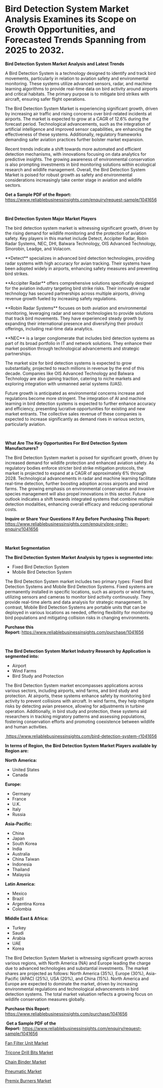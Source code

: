 <p><h1>Bird Detection System Market Analysis Examines its Scope on Growth Opportunities, and Forecasted Trends Spanning from 2025 to 2032.</h1></p><p><strong>Bird Detection System Market Analysis and Latest Trends</strong></p>
<p><p>A Bird Detection System is a technology designed to identify and track bird movements, particularly in relation to aviation safety and environmental monitoring. These systems utilize advanced sensors, radar, and machine learning algorithms to provide real-time data on bird activity around airports and critical habitats. The primary purpose is to mitigate bird strikes with aircraft, ensuring safer flight operations.</p><p>The Bird Detection System Market is experiencing significant growth, driven by increasing air traffic and rising concerns over bird-related incidents at airports. The market is expected to grow at a CAGR of 12.6% during the forecast period. Technological advancements, such as the integration of artificial intelligence and improved sensor capabilities, are enhancing the effectiveness of these systems. Additionally, regulatory frameworks demanding safer aviation practices further bolster market expansion.</p><p>Recent trends indicate a shift towards more automated and efficient detection mechanisms, with innovations focusing on data analytics for predictive insights. The growing awareness of environmental conservation is also prompting investments in bird monitoring solutions within ecological research and wildlife management. Overall, the Bird Detection System Market is poised for robust growth as safety and environmental considerations increasingly take center stage in aviation and wildlife sectors.</p></p>
<p><strong>Get a Sample PDF of the Report:&nbsp;</strong> <a href="https://www.reliablebusinessinsights.com/enquiry/request-sample/1041656?utm_campaign=75&utm_medium=2&utm_source=Github&utm_content=ia&utm_term=18022025&utm_id=bird-detection-system">https://www.reliablebusinessinsights.com/enquiry/request-sample/1041656</a></p>
<p>&nbsp;</p>
<p><strong>Bird Detection System Major Market Players</strong></p>
<p><p>The bird detection system market is witnessing significant growth, driven by the rising demand for wildlife monitoring and the protection of aviation safety. Key players in this market include Detect, Accipiter Radar, Robin Radar Systems, NEC, DHI, Balwara Technology, OIS Advanced Technology, Sinorobin, Leadge, and Volacom.</p><p>**Detect** specializes in advanced bird detection technologies, providing radar systems with high accuracy for avian tracking. Their systems have been adopted widely in airports, enhancing safety measures and preventing bird strikes. </p><p>**Accipiter Radar** offers comprehensive solutions specifically designed for the aviation industry targeting bird strike risks. Their innovative radar technology has secured partnerships across multiple airports, driving revenue growth fueled by increasing safety regulations. </p><p>**Robin Radar Systems** focuses on both aviation and environmental monitoring, leveraging radar and sensor technologies to provide solutions that track bird movements. They have experienced steady growth by expanding their international presence and diversifying their product offerings, including real-time data analytics.</p><p>**NEC** is a larger conglomerate that includes bird detection systems as part of its broad portfolio in IT and network solutions. They enhance their market position through technological advancements and strategic partnerships. </p><p>The market size for bird detection systems is expected to grow substantially, projected to reach millions in revenue by the end of this decade. Companies like OIS Advanced Technology and Balwara Technology are also gaining traction, catering to niche markets and exploring integration with unmanned aerial systems (UAS).</p><p>Future growth is anticipated as environmental concerns increase and regulations become more stringent. The integration of AI and machine learning in bird detection systems is expected to further enhance accuracy and efficiency, presenting lucrative opportunities for existing and new market entrants. The collective sales revenue of these companies is expected to increase significantly as demand rises in various sectors, particularly aviation.</p></p>
<p>&nbsp;</p>
<p><strong>What Are The Key Opportunities For Bird Detection System Manufacturers?</strong></p>
<p><p>The Bird Detection System market is poised for significant growth, driven by increased demand for wildlife protection and enhanced aviation safety. As regulatory bodies enforce stricter bird strike mitigation protocols, the market is projected to expand at a CAGR of approximately 6% through 2028. Technological advancements in radar and machine learning facilitate real-time detection, further boosting adoption across airports and wind farms. The growing emphasis on environmental conservation and invasive species management will also propel innovations in this sector. Future outlook indicates a shift towards integrated systems that combine multiple detection modalities, enhancing overall efficacy and reducing operational costs.</p></p>
<p><strong>Inquire or Share Your Questions If Any Before Purchasing This Report:</strong> <a href="https://www.reliablebusinessinsights.com/enquiry/pre-order-enquiry/1041656?utm_campaign=75&utm_medium=2&utm_source=Github&utm_content=ia&utm_term=18022025&utm_id=bird-detection-system">https://www.reliablebusinessinsights.com/enquiry/pre-order-enquiry/1041656</a></p>
<p>&nbsp;</p>
<p><strong>Market Segmentation</strong></p>
<p><strong>The Bird Detection System Market Analysis by types is segmented into:</strong></p>
<p><ul><li>Fixed Bird Detection System</li><li>Mobile Bird Detection System</li></ul></p>
<p><p>The Bird Detection System market includes two primary types: Fixed Bird Detection Systems and Mobile Bird Detection Systems. Fixed systems are permanently installed in specific locations, such as airports or wind farms, utilizing sensors and cameras to monitor bird activity continuously. They provide real-time alerts and data analysis for strategic management. In contrast, Mobile Bird Detection Systems are portable units that can be deployed in various locations as needed, offering flexibility for monitoring bird populations and mitigating collision risks in changing environments.</p></p>
<p><strong>Purchase this Report:&nbsp;</strong><a href="https://www.reliablebusinessinsights.com/purchase/1041656?utm_campaign=75&utm_medium=2&utm_source=Github&utm_content=ia&utm_term=18022025&utm_id=bird-detection-system">https://www.reliablebusinessinsights.com/purchase/1041656</a></p>
<p>&nbsp;</p>
<p><strong>The Bird Detection System Market Industry Research by Application is segmented into:</strong></p>
<p><ul><li>Airport</li><li>Wind Farms</li><li>Bird Study and Protection</li></ul></p>
<p><p>The Bird Detection System market encompasses applications across various sectors, including airports, wind farms, and bird study and protection. At airports, these systems enhance safety by monitoring bird activity to prevent collisions with aircraft. In wind farms, they help mitigate risks by detecting avian presence, allowing for adjustments in turbine operation. Additionally, in bird study and protection, these systems aid researchers in tracking migratory patterns and assessing populations, fostering conservation efforts and promoting coexistence between wildlife and human activities.</p></p>
<p><a href="https://www.reliablebusinessinsights.com/bird-detection-system-r1041656?utm_campaign=75&utm_medium=2&utm_source=Github&utm_content=ia&utm_term=18022025&utm_id=bird-detection-system">&nbsp;https://www.reliablebusinessinsights.com/bird-detection-system-r1041656</a></p>
<p><strong>In terms of Region, the Bird Detection System Market Players available by Region are:</strong></p>
<p>
    <p> <strong> North America: </strong>
        <ul>
            <li>United States</li>
            <li>Canada</li>
        </ul>
        </p> 
    <p> <strong> Europe: </strong>
        <ul>
            <li>Germany</li>
            <li>France</li>
            <li>U.K.</li>
            <li>Italy</li>
            <li>Russia</li>
        </ul>
        </p> 
    <p> <strong> Asia-Pacific: </strong>
        <ul>
            <li>China</li>
            <li>Japan</li>
            <li>South Korea</li>
            <li>India</li>
            <li>Australia</li>
            <li>China Taiwan</li>
            <li>Indonesia</li>
            <li>Thailand</li>
            <li>Malaysia</li>
        </ul>
        </p> 
    <p> <strong> Latin America: </strong>
        <ul>
            <li>Mexico</li>
            <li>Brazil</li>
            <li>Argentina Korea</li>
            <li>Colombia</li>
        </ul>
        </p> 
    <p> <strong> Middle East & Africa: </strong>
        <ul>
            <li>Turkey</li>
            <li>Saudi</li>
            <li>Arabia</li>
            <li>UAE</li>
            <li>Korea</li>
        </ul>
    </p>
    </p>
<p><p>The Bird Detection System Market is witnessing significant growth across various regions, with North America (NA) and Europe leading the charge due to advanced technologies and substantial investments. The market shares are projected as follows: North America (35%), Europe (30%), Asia-Pacific (APAC) (25%), USA (20%), and China (15%). North America and Europe are expected to dominate the market, driven by increasing environmental regulations and technological advancements in bird detection systems. The total market valuation reflects a growing focus on wildlife conservation measures globally.</p></p>
<p><strong>Purchase this Report: </strong><a href="https://www.reliablebusinessinsights.com/purchase/1041656?utm_campaign=75&utm_medium=2&utm_source=Github&utm_content=ia&utm_term=18022025&utm_id=bird-detection-system">https://www.reliablebusinessinsights.com/purchase/1041656</a></p>
<p>&nbsp;<strong>Get a Sample PDF of the Report:&nbsp;&nbsp;</strong><a href="https://www.reliablebusinessinsights.com/enquiry/request-sample/1041656?utm_campaign=75&utm_medium=2&utm_source=Github&utm_content=ia&utm_term=18022025&utm_id=bird-detection-system">https://www.reliablebusinessinsights.com/enquiry/request-sample/1041656</a></p>
<p><strong></strong></p>
<p><p><a href="https://github.com/toqiourir/Market-Research-Report-List-1/blob/main/fan-filter-unit-market.md?utm_campaign=75&utm_medium=2&utm_source=Github&utm_content=ia&utm_term=18022025&utm_id=bird-detection-system">Fan Filter Unit Market</a></p><p><a href="https://github.com/hamremunazm4/Market-Research-Report-List-1/blob/main/tricone-drill-bits-market.md?utm_campaign=75&utm_medium=2&utm_source=Github&utm_content=ia&utm_term=18022025&utm_id=bird-detection-system">Tricone Drill Bits Market</a></p><p><a href="https://github.com/shopovdjondo/Market-Research-Report-List-1/blob/main/chain-binder-market.md?utm_campaign=75&utm_medium=2&utm_source=Github&utm_content=ia&utm_term=18022025&utm_id=bird-detection-system">Chain Binder Market</a></p><p><a href="https://github.com/plawragarile/Market-Research-Report-List-1/blob/main/pneumatic-market.md?utm_campaign=75&utm_medium=2&utm_source=Github&utm_content=ia&utm_term=18022025&utm_id=bird-detection-system">Pneumatic Market</a></p><p><a href="https://github.com/boccalyver5k/Market-Research-Report-List-1/blob/main/premix-burners-market.md?utm_campaign=75&utm_medium=2&utm_source=Github&utm_content=ia&utm_term=18022025&utm_id=bird-detection-system">Premix Burners Market</a></p></p>